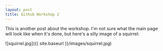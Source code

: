 ```yaml
---
layout: post
title: Github Workshop 2
---
```


This is another post about the workshop.
I'm not sure what the main page will look like when it's done, but here's a silly image of a squirrel:

![squirrel.jpg]({{ site.baseurl }}/images/squirrel.jpg)


